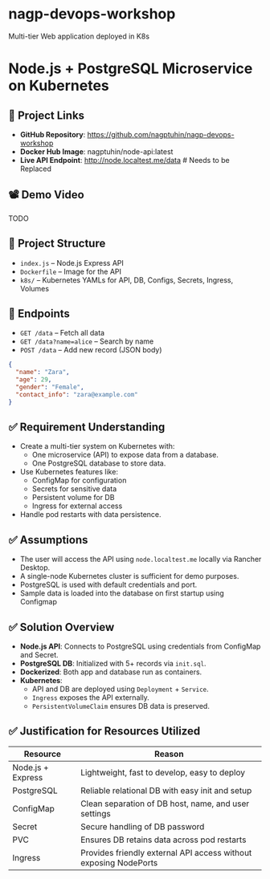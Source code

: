 # nagp-devops-workshop
Multi-tier Web application deployed in K8s

# Node.js + PostgreSQL Microservice on Kubernetes

## 🔗 Project Links

- **GitHub Repository**: https://github.com/nagptuhin/nagp-devops-workshop
- **Docker Hub Image**: nagptuhin/node-api:latest
- **Live API Endpoint**: http://node.localtest.me/data  # Needs to be Replaced

## 📽️ Demo Video

TODO

## 🧩 Project Structure

- `index.js` – Node.js Express API
- `Dockerfile` – Image for the API
- `k8s/` – Kubernetes YAMLs for API, DB, Configs, Secrets, Ingress, Volumes

## 📌 Endpoints

- `GET /data` – Fetch all data
- `GET /data?name=alice` – Search by name
- `POST /data` – Add new record (JSON body)

```json
{
  "name": "Zara",
  "age": 29,
  "gender": "Female",
  "contact_info": "zara@example.com"
}
```

## ✅ Requirement Understanding

- Create a multi-tier system on Kubernetes with:
  - One microservice (API) to expose data from a database.
  - One PostgreSQL database to store data.
- Use Kubernetes features like:
  - ConfigMap for configuration
  - Secrets for sensitive data
  - Persistent volume for DB
  - Ingress for external access
- Handle pod restarts with data persistence.

## ✅ Assumptions

- The user will access the API using `node.localtest.me` locally via Rancher Desktop.
- A single-node Kubernetes cluster is sufficient for demo purposes.
- PostgreSQL is used with default credentials and port.
- Sample data is loaded into the database on first startup using Configmap

## ✅ Solution Overview

- **Node.js API**: Connects to PostgreSQL using credentials from ConfigMap and Secret.
- **PostgreSQL DB**: Initialized with 5+ records via `init.sql`.
- **Dockerized**: Both app and database run as containers.
- **Kubernetes**:
  - API and DB are deployed using `Deployment` + `Service`.
  - `Ingress` exposes the API externally.
  - `PersistentVolumeClaim` ensures DB data is preserved.

## ✅ Justification for Resources Utilized

| Resource            | Reason                                                                 |
|---------------------|------------------------------------------------------------------------|
| Node.js + Express   | Lightweight, fast to develop, easy to deploy                          |
| PostgreSQL          | Reliable relational DB with easy init and setup                       |
| ConfigMap           | Clean separation of DB host, name, and user settings                  |
| Secret              | Secure handling of DB password                                         |
| PVC                 | Ensures DB retains data across pod restarts                           |
| Ingress             | Provides friendly external API access without exposing NodePorts      |
